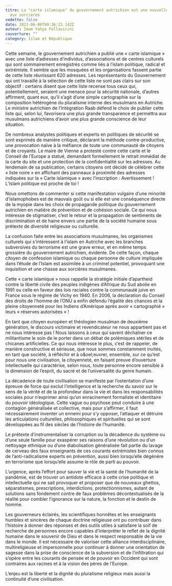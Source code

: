 ```yaml
---
titre: La "carte islamique" du gouvernement autrichien est une nouvelle chasse
  aux sorcières
vedette: false
date: 2021-06-06T09:36:23.142Z
auteur: Imam Yahya Pallavicini
couverture: ""
category: Islam et République
---
```

Cette semaine, le gouvernement autrichien a publié une «&nbsp;carte islamique&nbsp;» avec une liste d’adresses d’individus, d’associations et de centres culturels qui sont sommairement enregistrés comme liés à l’islam politique, radical et extrémiste. Il semble que les mosquées et les organisations fassent partie de cette liste réunissant 620 adresses. Les représentants du Gouvernement qui ont travaillé à la sélection de cette liste ne sont pas clairs sur son objectif&nbsp;: certains disent que cette liste recense tous ceux qui, potentiellement, seraient une menace pour la sécurité nationale, d’autres affirment, quant eux, qu’il s’agit d’une simple cartographie sur la composition hétérogène du pluralisme interne des musulmans en Autriche. Le ministre autrichien de l’Intégration Raab défend le choix de publier cette liste qui, selon lui, favorisera une plus grande transparence et permettra aux musulmans autrichiens d’avoir une plus grande conscience de leur situation.

De nombreux analystes politiques et experts en politiques de sécurité se sont exprimés de manière critique, déclarant la méthode contre-productive, une provocation naïve à la méfiance de toute une communauté de citoyens et de croyants. Le maire de Vienne a protesté contre cette carte et le Conseil de l’Europe a statué, demandant formellement le retrait immédiat de la carte du site et une protection de la confidentialité sur les adresses. Au lendemain de sa publication, certains citoyens ont décidé de célébrer cette «&nbsp;liste noire&nbsp;» en affichant des panneaux à proximité des adresses indiquées sur la «&nbsp;Carte islamique&nbsp;» avec l’inscription&nbsp;: Avertissement&nbsp;! L’Islam politique est proche de toi&nbsp;!

Nous omettons de commenter si cette manifestation vulgaire d’une minorité d’islamophobes est de mauvais goût ou si elle est une conséquence directe de la myopie dans les choix de propagande politique du gouvernement autrichien en matière de prévention et de cohésion sociale. Ce qui nous intéresse de stigmatiser, c’est le retour et la propagation de sentiments de discrimination et de haine envers une partie de la société humaine sous prétexte de diversité religieuse ou culturelle.

La confusion faite entre les associations musulmanes, les organismes culturels qui s’intéressent à l’islam en Autriche avec les branches subversives du terrorisme est une grave erreur, et en même temps grossière du gouvernement autrichien, évidente. De cette façon, chaque citoyen de confession islamique ou chaque personne de culture impliquée dans l’étude de l’Islam est assimilée à un criminel potentiel, provoquant une inquisition et une chasse aux sorcières musulmanes.

Cette «&nbsp;carte islamique&nbsp;» nous rappelle la stratégie initiale d’apartheid contre la liberté civile des peuples indigènes d’Afrique du Sud abolie en 1991 ou celle en faveur des lois raciales contre la communauté juive en France sous le régime de Vichy en 1940. En 2006, la déclaration du Conseil des droits de l’homme de l’ONU a enfin défendu l’égalité des chances et la pleine citoyenneté pour les Indiens d’Amérique après avoir «&nbsp;cartographié&nbsp;» leurs «&nbsp;réserves autorisées&nbsp;»&nbsp;!

En tant que citoyen européen et théologien musulman de deuxième génération, le discours victimaire et revendicateur ne nous appartient pas et ne nous intéresse pas ! Nous laissons à ceux qui savent déchaîner ce militantisme le soin de le porter dans un débat de polémiques stériles et de chicanes artificielles. Ce qui nous intéresse le plus, c’est de rappeler, de manière constructive et sérieuse, que nous sommes constamment invités, en tant que société, à réfléchir et à o&oel;euvrer, ensemble, sur ce qu’est pour nous une civilisation, la citoyenneté, en faisant preuve d’ouverture intellectuelle qui caractérise, selon nous, toute personne encore sensible à la dimension de l’esprit, du sacré et de l’universalité du genre humain.

La décadence de toute civilisation se manifeste par l’ostentation d’une épreuve de force qui exclut l’intelligence et la recherche du savoir sur le sens de la vérité et de la profondeur dans la vie et dans les responsabilités sociales pour n’exprimer ainsi qu’un enracinement formaliste et identitaire du pouvoir idéologique. Cette vague ou psychose peut conduire à une contagion généralisée et collective, mais pour s’affirmer, il faut nécessairement inventer un ennemi pour s’y opposer, l’attaquer et détruire les articulations culturelles, philosophiques et spirituelles qui se sont développées au fil des siècles de l’histoire de l’humanité.

Le prétexte d’instrumentaliser la corruption ou la décadence du système ou d’une seule famille pour exaspérer ses raisons d’une révolution ou d’un nettoyage ethnique ou d’une diabolisation généralisée fait partie du lavage de cerveau des faux enseignants de ces courants extrémistes bien connus de l’anti-radicalisme experts en prévention, aussi bien lorsqu’elle dégénère en terrorisme que lorsqu’elle assume le rôle de parti au pouvoir. 

L’urgence, après l’effort pour sauver la vie et la santé de l’humanité de la pandémie, est de trouver un antidote efficace à cette crise politique et intellectuelle qui ne sait provoquer et proposer que de nouveaux ghettos, séparatismes, prescriptions, interdictions, protectionnismes, autant de solutions sans fondement contre de faux problèmes décontextualisés de la réalité pour combler l’ignorance sur la nature, la fonction et le destin de homme.

Les gouverneurs éclairés, les scientifiques honnêtes et les enseignants humbles et sincères de chaque doctrine religieuse ont pu contribuer dans l’histoire à donner des réponses et des outils utiles à satisfaire la soif de recherche de personnes encore capables d’interpréter le reflet de la dignité humaine dans le souvenir de Dieu et dans le respect responsable de la vie dans le monde. Il est nécessaire de valoriser cette alliance interdisciplinaire, multireligieuse et impersonnelle pour continuer à donner une orientation de sagesse dans la prise de conscience de la subversion et de l’infiltration qui s’opère entre les courants de pensée et de pouvoir en Occident qui sont contraires aux racines et à la vision des pères de l’Europe.

L’enjeu est la liberté et la dignité du pluralisme religieux mais aussi la continuité d’une civilisation.